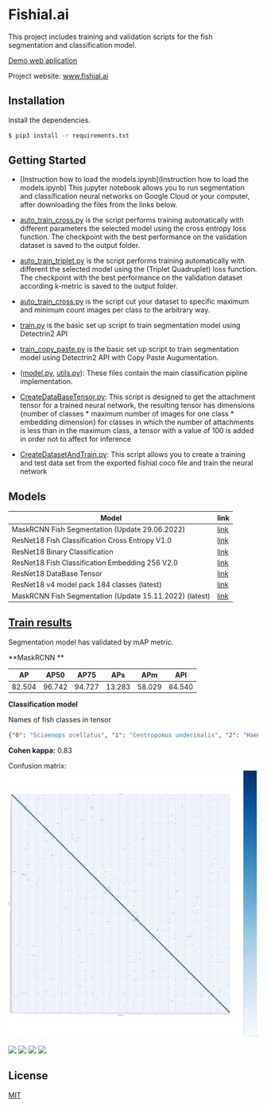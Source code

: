 # Fishial.ai

This project includes training and validation scripts for the fish segmentation and classification model.

[Demo web aplication](https://portal.fishial.ai/search/by-fishial-recognition)

Project website: www.fishial.ai

## Installation

Install the dependencies.

```sh
$ pip3 install -r requirements.txt
```

## Getting Started

* [Instruction how to load the models.ipynb](Instruction how to load the models.ipynb) This jupyter notebook allows you to run segmentation and classification neural networks on Google Cloud or your computer, after downloading the files from the links below.

* [auto_train_cross.py](train_scripts/classification/auto_train_cross.py) is the script performs training automatically with different parameters the selected model using the cross entropy loss function. The checkpoint with the best performance on the validation dataset is saved to the output folder.

* [auto_train_triplet.py](train_scripts/classification/auto_train_triplet.py) is the script performs training automatically with different the selected model using the (Triplet Quadruplet) loss function. The checkpoint with the best performance on the validation dataset according k-metric is saved to the output folder.

* [auto_train_cross.py](train_scripts/classification/auto_train_cross.py) is the script cut your dataset to specific maximum and minimum count images per class to the arbitrary way.

* [train.py](train_scripts/segmentation/train.py) is the basic set up script to train segmentation model using Detectrin2 API 

* [train_copy_paste.py](train_scripts/segmentation/train_copy_paste.py) is the basic set up script to train segmentation model using Detectrin2 API with Copy Paste Augumentation.

* ([model.py](module/classification_package/src/model.py), [utils.py](module/classification_package/src/utils.py)): These files contain the main classification pipline implementation.

* [CreateDataBaseTensor.py](helper/classification/CreateDataBaseTensor.py): This script is designed to get the attachment tensor for a trained neural network, the resulting tensor has dimensions {number of classes * maximum number of images for one class * embedding dimension} for classes in which the number of attachments is less than in the maximum class, a tensor with a value of 100 is added in order not to affect for inference

* [CreateDatasetAndTrain.py](helper/classification/CreateDatasetAndTrain.ipynb): This script allows you to create a training and test data set from the exported fishial coco file and train the neural network

## Models

| Model | link  |
| ------------- | ------------- |
| MaskRCNN Fish Segmentation (Update 29.06.2022)  | [link](https://storage.googleapis.com/fishial-ml-resources/models_29.06.2022/model_0259999.pth) |
| ResNet18 Fish Classification Cross Entropy V1.0 | [link](https://storage.googleapis.com/fishial-ml-resources/final_cross_cross_entropy_0.9923599320882852_258571.0.ckpt) |
| ResNet18 Binary Classification  | [link](https://storage.cloud.google.com/fishial-ml-resources/binary_class.ckpt) |
| ResNet18 Fish Classification Embedding 256 V2.0  | [link](https://storage.googleapis.com/fishial-ml-resources/models_29.06.2022/full_256.ckpt) |
| ResNet18 DataBase Tensor  | [link](https://storage.googleapis.com/fishial-ml-resources/models_29.06.2022/train%2Btest_embedding.pt) |
| ResNet18 v4 model pack 184 classes (latest) | [link](https://storage.googleapis.com/fishial-ml-resources/classification_v5.zip) |
| MaskRCNN Fish Segmentation (Update 15.11.2022) (latest)  | [link](https://storage.googleapis.com/fishial-ml-resources/model_15_11_2022.pth) |


## [Train results](train_scripts/README.md)


Segmentation model has validated by mAP metric.

**MaskRCNN **

| AP | AP50  | AP75 | APs | APm | APl | 
| ------------- | ------------- | ------------- | ------------- | ------------- | ------------- |
| 82.504  | 96.742 | 94.727 | 13.283 | 58.029 | 84.540 |


**Classification model**

Names of fish classes in tensor
```json
{"0": "Sciaenops ocellatus", "1": "Centropomus undecimalis", "2": "Haemulon plumierii", "3": "Lutjanus analis", "4": "Lutjanus synagris", "5": "Coryphaena hippurus", "6": "Oncorhynchus mykiss", "7": "Pterois volitans", "8": "Sphyraena barracuda", "9": "Micropterus salmoides", "10": "Salvelinus fontinalis", "11": "Morone saxatilis", "12": "Rhincodon typus", "13": "Scomberomorus cavalla", "14": "Thunnus albacares", "15": "Megalops atlanticus", "16": "Micropterus dolomieu", "17": "Salmo trutta", "18": "Makaira nigricans", "19": "Carassius auratus", "20": "Oncorhynchus nerka", "21": "Ocyurus chrysurus", "22": "Strongylura marina", "23": "Atractosteus spatula", "24": "Perca fluviatilis", "25": "Carcharhinus plumbeus", "26": "Balistes capriscus", "27": "Pomoxis nigromaculatus", "28": "Sander vitreus", "29": "Abramis brama", "30": "Lutjanus campechanus", "31": "Scomber scombrus", "32": "Carpiodes carpio", "33": "Mycteroperca bonaci", "34": "Acanthocybium solandri", "35": "Cyprinus carpio", "36": "Rachycentron canadum", "37": "Leiostomus xanthurus", "38": "Centropristis striata", "39": "Caranx hippos", "40": "Caranx latus", "41": "Elops saurus", "42": "Epinephelus morio", "43": "Lobotes surinamensis", "44": "Scomberomorus maculatus", "45": "Trachinotus falcatus", "46": "Seriola dumerili", "47": "Oncorhynchus kisutch", "48": "Lachnolaimus maximus", "49": "Alectis ciliaris", "50": "Pomatomus saltatrix", "51": "Caranx crysos", "52": "Opisthonema oglinum", "53": "Oncorhynchus tshawytscha", "54": "Salmo salar", "55": "Esox lucius", "56": "Cynoscion nebulosus", "57": "Lutjanus griseus", "58": "Synodus foetens", "59": "Lepomis gulosus", "60": "Lepomis gibbosus", "61": "Perca flavescens", "62": "Morone chrysops", "63": "Lepomis auritus", "64": "Lepomis cyanellus", "65": "Tylosurus crocodilus", "66": "Menticirrhus americanus", "67": "Menticirrhus saxatilis", "68": "Mycteroperca microlepis", "69": "Paralichthys dentatus", "70": "Prionotus evolans", "71": "Paralichthys lethostigma", "72": "Amia calva", "73": "Lepisosteus osseus", "74": "Lepomis macrochirus", "75": "Esox niger", "76": "Ameiurus nebulosus", "77": "Ameiurus natalis", "78": "Ambloplites rupestris", "79": "Catostomus commersonii", "80": "Ameiurus catus", "81": "Semotilus atromaculatus", "82": "Anguilla rostrata", "83": "Moxostoma macrolepidotum", "84": "Oncorhynchus gorbuscha", "85": "Cyprinus carpio carpio", "86": "Thunnus atlanticus", "87": "Lutjanus argentimaculatus", "88": "Pomoxis annularis", "89": "Sander canadensis", "90": "Stenotomus chrysops", "91": "Aplodinotus grunniens", "92": "Ictalurus punctatus", "93": "Trachinotus carolinus", "94": "Lagodon rhomboides", "95": "Tautoga onitis", "96": "Bagre marinus", "97": "Ariopsis felis", "98": "Esox masquinongy", "99": "Ameiurus melas", "100": "Salvelinus namaycush", "101": "Pogonias cromis", "102": "Micropogonias undulatus", "103": "Archosargus probatocephalus", "104": "Sphyrna tiburo", "105": "Alosa sapidissima", "106": "Acipenser fulvescens", "107": "Acipenser transmontanus", "108": "Micropterus punctulatus", "109": "Cichla ocellaris", "110": "Oreochromis aureus", "111": "Ophiodon elongatus", "112": "Merlangius merlangus", "113": "Scomber japonicus", "114": "Paralichthys californicus", "115": "Paralabrax clathratus", "116": "Lates calcarifer", "117": "Ictalurus furcatus", "118": "Morone americana", "119": "Rutilus rutilus", "120": "Carcharhinus limbatus", "121": "Pylodictis olivaris", "122": "Dicentrarchus labrax", "123": "Oncorhynchus clarkii", "124": "Platycephalus fuscus", "125": "Lepomis microlophus", "126": "Ctenopharyngodon idella", "127": "Clarias gariepinus", "128": "Silurus glanis", "129": "Lutjanus fulviflamma", "130": "Lutjanus bohar", "131": "Gymnosarda unicolor", "132": "Barbus barbus", "133": "Carassius carassius", "134": "Tilapia sparrmanii", "135": "Micropterus floridanus", "136": "Micropterus treculii", "137": "Lepomis megalotis", "138": "Micropterus coosae", "139": "Belone belone", "140": "Scyliorhinus canicula", "141": "Triakis semifasciata", "142": "Caranx ignobilis", "143": "Cichlasoma urophthalmus", "144": "Mugil cephalus", "145": "Tinca tinca", "146": "Ictiobus bubalus", "147": "Gadus morhua", "148": "Acanthopagrus australis", "149": "Paralabrax maculatofasciatus", "150": "Lepisosteus oculatus", "151": "Caranx melampygus", "152": "Scardinius erythrophthalmus", "153": "Chrysophrys auratus", "154": "Seriola lalandi", "155": "Arripis trutta", "156": "Sander lucioperca", "157": "Dasyatis pastinaca", "158": "Pollachius pollachius", "159": "Caranx sexfasciatus", "160": "Semotilus corporalis", "161": "Macquaria ambigua", "162": "Lepisosteus platyrhincus", "163": "Dorosoma cepedianum", "164": "Labrus bergylta", "165": "Hypophthalmichthys molitrix", "166": "Rhabdosargus sarba", "167": "Prosopium williamsoni", "168": "Amphistichus argenteus", "169": "Sebastes melanops", "170": "Blicca bjoerkna", "171": "Paralabrax nebulifer", "172": "Anguilla anguilla", "173": "Mayaheros urophthalmus", "174": "Channa striata", "175": "Sphoeroides maculatus", "176": "Thymallus thymallus", "177": "Percalates novemaculeatus", "178": "Hephaestus fuliginosus", "179": "Maccullochella peelii", "180": "Esox americanus americanus", "181": "Acanthopagrus butcheri", "182": "Moxostoma anisurum", "183": "Cymatogaster aggregata", "184": "Channa marulius"}
```

**Cohen kappa:** 0.83

Confusion matrix:
![Confusion matrix](imgs/image5.png "Confusion matrix")


<p float="left">
  <img src="https://fishial.ai/static/fishial_logo-2c651a547f55002df228d91f57178377.png" height="40" />
  <img src="https://wp.fishial.ai/wp-content/uploads/2020/08/68e6fe03-e654-4d15-9161-98715ff1f393.png" height="40" /> 
  <img src="https://wp.fishial.ai/wp-content/uploads/2021/01/WYE-Foundation-Full-Color.png" height="40" />
  <img src="https://wp.fishial.ai/wp-content/uploads/2019/08/dotcom-standard.png" height="40" />
</p>


## License

[MIT](https://choosealicense.com/licenses/mit/)

